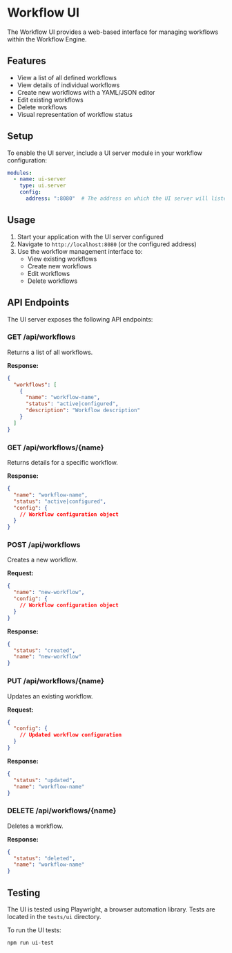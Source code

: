 # Workflow UI

The Workflow UI provides a web-based interface for managing workflows within the Workflow Engine.

## Features

- View a list of all defined workflows
- View details of individual workflows
- Create new workflows with a YAML/JSON editor
- Edit existing workflows
- Delete workflows
- Visual representation of workflow status

## Setup

To enable the UI server, include a UI server module in your workflow configuration:

```yaml
modules:
  - name: ui-server
    type: ui.server
    config:
      address: ":8080"  # The address on which the UI server will listen
```

## Usage

1. Start your application with the UI server configured
2. Navigate to `http://localhost:8080` (or the configured address)
3. Use the workflow management interface to:
   - View existing workflows
   - Create new workflows
   - Edit workflows
   - Delete workflows

## API Endpoints

The UI server exposes the following API endpoints:

### GET /api/workflows

Returns a list of all workflows.

**Response:**
```json
{
  "workflows": [
    {
      "name": "workflow-name",
      "status": "active|configured",
      "description": "Workflow description"
    }
  ]
}
```

### GET /api/workflows/{name}

Returns details for a specific workflow.

**Response:**
```json
{
  "name": "workflow-name",
  "status": "active|configured",
  "config": {
    // Workflow configuration object
  }
}
```

### POST /api/workflows

Creates a new workflow.

**Request:**
```json
{
  "name": "new-workflow",
  "config": {
    // Workflow configuration object
  }
}
```

**Response:**
```json
{
  "status": "created",
  "name": "new-workflow"
}
```

### PUT /api/workflows/{name}

Updates an existing workflow.

**Request:**
```json
{
  "config": {
    // Updated workflow configuration
  }
}
```

**Response:**
```json
{
  "status": "updated",
  "name": "workflow-name"
}
```

### DELETE /api/workflows/{name}

Deletes a workflow.

**Response:**
```json
{
  "status": "deleted",
  "name": "workflow-name"
}
```

## Testing

The UI is tested using Playwright, a browser automation library. Tests are located in the `tests/ui` directory.

To run the UI tests:

```bash
npm run ui-test
```